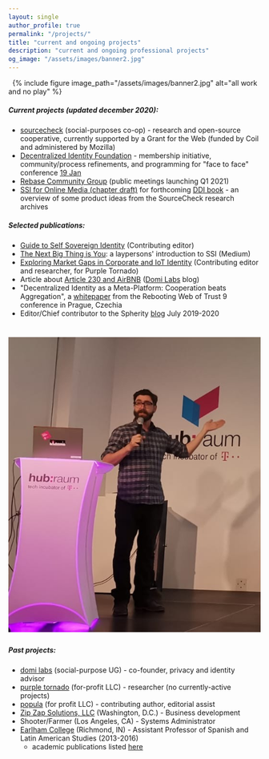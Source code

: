 ```yaml
---
layout: single
author_profile: true
permalink: "/projects/"
title: "current and ongoing projects"
description: "current and ongoing professional projects"
og_image: "/assets/images/banner2.jpg"
---
```


&nbsp;
{% include figure image_path="/assets/images/banner2.jpg" alt="all work and no play" %}

##### Current projects (updated december 2020): 

- [sourcecheck](https://sourcecheck.org/) (social-purposes co-op) - research and open-source cooperative, currently supported by a Grant for the Web (funded by Coil and administered by Mozilla)
- [Decentralized Identity Foundation](https://identity.foundation) - membership initiative, community/process refinements, and programming for "face to face" conference [19 Jan](https://www.eventbrite.com/e/dif-face-to-face-virtual-2-tickets-131061150429)
- [Rebase Community Group](https://www.w3.org/community/rebase/) (public meetings launching Q1 2021)
- [SSI for Online Media (chapter draft)](https://bumblefudge.github.io/assets/static/publishing_chapter_sovrin_book_(graphics_tbd).pdf) for forthcoming [DDI book](https://identitybook.info/) - an overview of some product ideas from the SourceCheck research archives

##### Selected publications:

- [Guide to Self Sovereign Identity](https://www.amazon.com/Comprehensive-Guide-Self-Sovereign-Identity-ebook/dp/B07Q3TXLDP) (Contributing editor)
- [The Next Big Thing is You](https://medium.com/@by_caballero/the-next-big-thing-is-you-cc78547e5d78): a laypersons' introduction to SSI (Medium)
- [Exploring Market Gaps in Corporate and IoT Identity](https://app.convertkit.com/landing_pages/457406) (Contributing editor and researcher, for Purple Tornado)
- Article about [Article 230 and AirBNB](https://medium.com/domi-labs/its-the-liability-stupid-airbnb-platform-economics-and-regulatory-bedrock-639cbb14918e) ([Domi Labs](http://domilabs.io/) blog)
- "Decentralized Identity as a Meta-Platform: Cooperation beats Aggregation", a [whitepaper](http://bit.ly/spherityMetaPlatformPaper) from the Rebooting Web of Trust 9 conference in Prague, Czechia
- Editor/Chief contributor to the Spherity [blog](https://medium.com/spherity) July 2019-2020

# ![](/assets/images/tedtalker.png)

##### Past projects:

- [domi labs](http://domilabs.io/) (social-purpose UG) - co-founder, privacy and identity advisor
- [purple tornado](http://thepurpletornado.com) (for-profit LLC) - researcher (no currently-active projects)
- [popula](http://popula.com) (for profit LLC) - contributing author, editorial assist
- [Zip Zap Solutions, LLC](https://www.zipzapsolutions.com/) (Washington, D.C.) - Business development
- Shooter/Farmer (Los Angeles, CA) - Systems Administrator
- [Earlham College](http://www.earlham.edu) (Richmond, IN) - Assistant Professor of Spanish and Latin American Studies (2013-2016) 
  - academic publications listed [here](https://independentresearcher.academia.edu/JuanCaballero)
